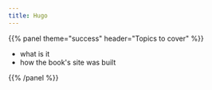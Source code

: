 ```yaml
---
title: Hugo
---
```



{{% panel theme="success" header="Topics to cover" %}}

 - what is it
 - how the book's site was built

{{% /panel %}}